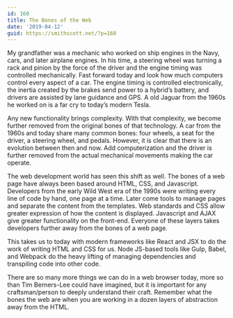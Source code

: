 ```yaml
---
id: 160
title: The Bones of the Web
date: '2019-04-12'
guid: https://smithscott.net/?p=160
---
```

<p>My grandfather was a mechanic who worked on ship engines in the Navy, cars, and later airplane engines. In his time, a steering wheel was turning a rack and pinion by the force of the driver and the engine timing was controlled mechanically. Fast forward today and look how much computers control every aspect of a car. The engine timing is controlled electronically, the inertia created by the brakes send power to a hybrid’s battery, and drivers are assisted by lane guidance and GPS. A old Jaguar from the 1960s he worked on is a far cry to today’s modern Tesla. </p>

<p>Any new functionality brings complexity. With that complexity, we become further removed from the original bones of that technology. A car from the 1960s and today share many common bones: four wheels, a seat for the driver, a steering wheel, and pedals. However, it is clear that there is an evolution between then and now. Add computerization and the driver is further removed from the actual mechanical movements making the car operate.</p>

<p>The web development world has seen this shift as well. The bones of a web page have always been based around HTML, CSS, and Javascript. Developers from the early Wild West era of the 1990s were writing every line of code by hand, one page at a time. Later come tools to manage pages and separate the content from the templates. Web standards and CSS allow greater expression of how the content is displayed. Javascript and AJAX give greater functionality on the front-end. Everyone of these layers takes developers further away from the bones of a web page.</p>

<p>This takes us to today with modern frameworks like React and JSX to do the work of writing HTML and CSS for us. Node JS-based tools like Gulp, Babel, and Webpack do the heavy lifting of managing dependencies and transpiling code into other code.</p>

<p>There are so many more things we can do in a web browser today, more so than Tim Berners-Lee could have imagined, but it is important for any craftsman/person to deeply understand their craft. Remember what the bones the web are when you are working in a dozen layers of abstraction away from the HTML.</p>
